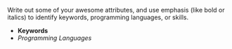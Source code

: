 Write out some of your awesome attributes, and use emphasis (like bold or italics) to identify keywords, programming languages, or skills. 
- **Keywords**
- _Programming Languages_ 
